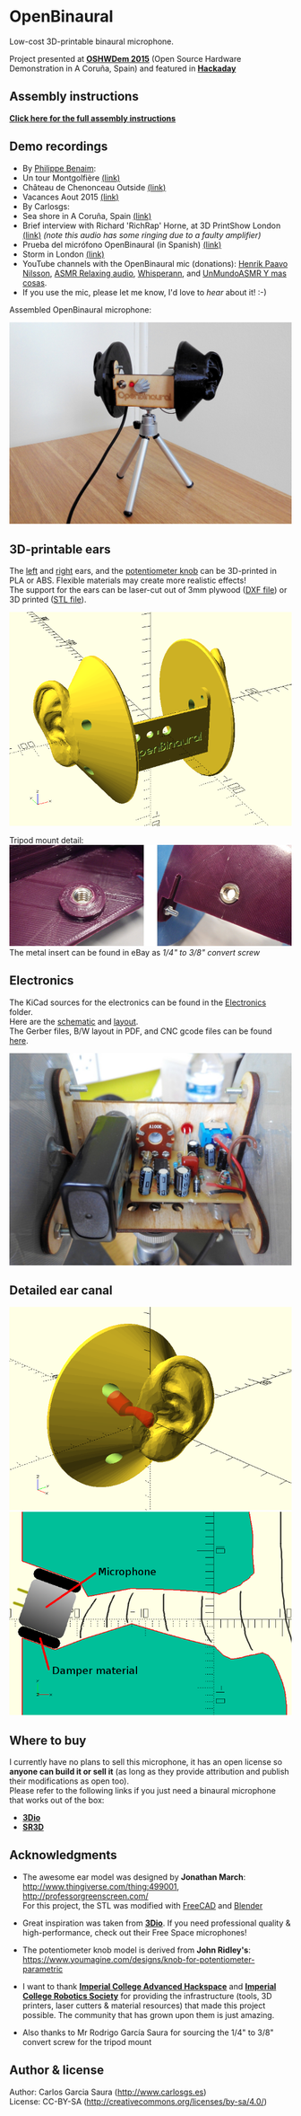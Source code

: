 # OpenBinaural
Low-cost 3D-printable binaural microphone.  

Project presented at [**OSHWDem 2015**](http://oshwdem.org/makers-2015/) (Open Source Hardware Demonstration in A Coruña, Spain) and featured in [**Hackaday**](http://hackaday.com/2015/06/28/3d-printing-binaural-microphones/)  

Assembly instructions
--
[**Click here for the full assembly instructions**](https://github.com/carlosgs/OpenBinaural/wiki)  

Demo recordings
--
* By [Philippe Benaim](https://www.youtube.com/channel/UCL3Ne8XJYRqAHHRvmHdczcw):
 * Un tour Montgolfière [(link)](https://www.youtube.com/watch?v=H2nlUVNs7Po)
 * Château de Chenonceau Outside [(link)](https://www.youtube.com/watch?v=rT2So4uhhjw)
 * Vacances Aout 2015 [(link)](https://www.youtube.com/watch?v=p6LAYfAAe6M)
* By Carlosgs:
 * Sea shore in A Coruña, Spain [(link)](https://www.youtube.com/watch?v=49GC-DsRlKY)
 * Brief interview with Richard 'RichRap' Horne, at 3D PrintShow London [(link)](https://www.youtube.com/watch?v=iwL12_NDhdw) *(note this audio has some ringing due to a faulty amplifier)*
 * Prueba del micrófono OpenBinaural (in Spanish) [(link)](https://www.youtube.com/watch?v=Pvyww-hgYPw)
 * Storm in London [(link)](https://www.youtube.com/watch?v=q60_r3WV450)
* YouTube channels with the OpenBinaural mic (donations): [Henrik Paavo Nilsson](https://www.youtube.com/channel/UCeiF1qqDpM9bZQTWjmyOy_Q), [ASMR Relaxing audio](https://www.youtube.com/channel/UCa4j5ZCiVW3CebycXZzOLFw), [Whisperann](https://www.youtube.com/channel/UCvXcmePqMIBEGuu9DKQjNqg), and [UnMundoASMR Y mas cosas](https://www.youtube.com/channel/UCSRlT4mRnCUh6md30C0uORQ).
* If you use the mic, please let me know, I'd love to *hear* about it! :-)


Assembled OpenBinaural microphone:  

![ScreenShot](pictures/OpenBinaural.jpg)  


3D-printable ears  
--
The [left](binaural_mic_left.stl) and [right](binaural_mic_right.stl) ears, and the [potentiometer knob](potentiometer_knob.stl) can be 3D-printed in PLA or ABS. Flexible materials may create more realistic effects!  
The support for the ears can be laser-cut out of 3mm plywood ([DXF file](wood_support.dxf)) or 3D printed ([STL file](wood_support_assembled.stl)).  


![ScreenShot](pictures/binauralMic.png)  

Tripod mount detail:  
![](pictures/tripod_mount.jpg)  
The metal insert can be found in eBay as *1/4" to 3/8" convert screw*  

Electronics  
--
The KiCad sources for the electronics can be found in the [Electronics](Electronics) folder.  
Here are the [schematic](Electronics/stereo_mic_amplifier.pdf) and [layout](Electronics/pictures/stereo_mic_amplifier_layout.png).  
The Gerber files, B/W layout in PDF, and CNC gcode files can be found [here](Electronics/Gerber).  

![ScreenShot](pictures/OpenBinaural_electronics.jpg)  

Detailed ear canal
--
![ScreenShot](pictures/earCanal.png)  
![ScreenShot](pictures/earCanal_detail.png)  

Where to buy
--
I currently have no plans to sell this microphone, it has an open license so **anyone can build it or sell it** (as long as they provide attribution and publish their modifications as open too).  
Please refer to the following links if you just need a binaural microphone that works out of the box:  
- [**3Dio**](http://3diosound.com/)  
- [**SR3D**](https://binauralhead.wordpress.com/2015/08/18/sr3d-nature-binaural-microphone/)  

Acknowledgments  
--
* The awesome ear model was designed by **Jonathan March**:  
<http://www.thingiverse.com/thing:499001>, <http://professorgreenscreen.com/>  
For this project, the STL was modified with [FreeCAD](http://freecadweb.org/) and [Blender](http://www.blender.org/)  

* Great inspiration was taken from [**3Dio**](http://3diosound.com/).
If you need professional quality & high-performance, check out their Free Space microphones!  

* The potentiometer knob model is derived from **John Ridley's**: <https://www.youmagine.com/designs/knob-for-potentiometer-parametric>

* I want to thank [**Imperial College Advanced Hackspace**](http://icah.org.uk/) and [**Imperial College Robotics Society**](http://icrobotics.co.uk/) for providing the infrastructure (tools, 3D printers, laser cutters & material resources) that made this project possible. The community that has grown upon them is just amazing.  

* Also thanks to Mr Rodrigo García Saura for sourcing the 1/4" to 3/8" convert screw for the tripod mount  

Author & license  
--
Author: Carlos Garcia Saura (<http://www.carlosgs.es>)  
License: CC-BY-SA (<http://creativecommons.org/licenses/by-sa/4.0/>)  


